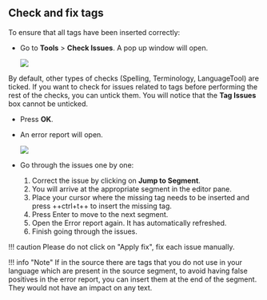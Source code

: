 ## Check and fix tags

To ensure that all tags have been inserted correctly:

  * Go to **Tools** > **Check Issues**. A pop up window will open.

    ![](assets/33_check_issues.jpg)

By default, other types of checks (Spelling, Terminology, LanguageTool) are ticked. If you want to check for issues related to tags before performing the rest of the checks, you can untick them. You will notice that the **Tag Issues** box cannot be unticked.

  * Press **OK**.
  * An error report will open.

    ![](assets/34_error_report.jpg)

  * Go through the issues one by one:

    1. Correct the issue by clicking on **Jump to Segment**. 
    2. You will arrive at the appropriate segment in the editor pane. 
    3. Place your cursor where the missing tag needs to be inserted and press ++ctrl+t++ to insert the missing tag.
    4. Press Enter to move to the next segment.
    5. Open the Error report again. It has automatically refreshed.
    6. Finish going through the issues.

!!! caution
    Please do not click on "Apply fix", fix each issue manually.

!!! info "Note"
    If in the source there are tags that you do not use in your language which are present in the source segment, to avoid having false positives in the error report, you can insert them at the end of the segment. They would not have an impact on any text.

